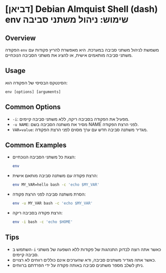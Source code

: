 # [דביאן] Debian Almquist Shell (dash) env שימוש: ניהול משתני סביבה

## Overview
הפקודה `env` משמשת לניהול משתני סביבה במערכת. היא מאפשרת להריץ פקודות עם משתני סביבה מותאמים אישית, או להציג את משתני הסביבה הנוכחיים.

## Usage
הסינטקס הבסיסי של הפקודה הוא:
```
env [options] [arguments]
```

## Common Options
- `-i`: מפעיל את הפקודה בסביבה ריקה, ללא משתני סביבה קיימים.
- `-u NAME`: מסיר את משתנה הסביבה בשם NAME לפני הרצת הפקודה.
- `VAR=value`: מגדיר משתנה סביבה חדש עם ערך מסוים לפני הרצת הפקודה.

## Common Examples
- הצגת כל משתני הסביבה הנוכחיים:
  ```sh
  env
  ```

- הרצת פקודה עם משתנה סביבה מותאם אישית:
  ```sh
  env MY_VAR=hello bash -c 'echo $MY_VAR'
  ```

- הסרת משתנה סביבה לפני הרצת פקודה:
  ```sh
  env -u MY_VAR bash -c 'echo $MY_VAR'
  ```

- הרצת פקודה בסביבה ריקה:
  ```sh
  env -i bash -c 'echo $HOME'
  ```

## Tips
- השתמש ב`-i` כאשר אתה רוצה לבדוק התנהגות של פקודות ללא השפעה של משתני סביבה קיימים.
- כאשר אתה מגדיר משתנים סביבה, ודא שהערכים אינם כוללים רווחים לא רצויים.
- ניתן לשלב מספר משתנים סביבה באותה פקודה על ידי הפרדתם ברווחים.
